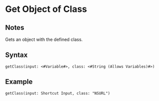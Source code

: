 # Get Object of Class

## Notes
Gets an object with the defined class.

## Syntax

```
getClass(input: <#Variable#>, class: <#String (Allows Variables)#>)
```

## Example
```
getClass(input: Shortcut Input, class: "NSURL")
```